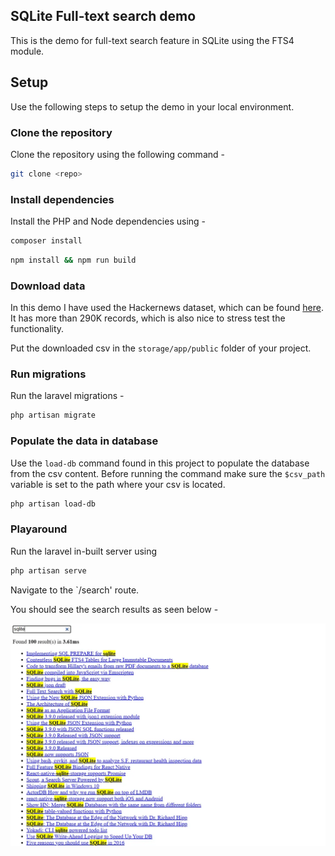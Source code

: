 ## SQLite Full-text search demo

This is the demo for full-text search feature in SQLite using the FTS4 module.


## Setup

Use the following steps to setup the demo in your local environment.

### Clone the repository

Clone the repository using the following command - 

```bash
git clone <repo>
```

### Install dependencies

Install the PHP and Node dependencies using - 

```bash
composer install
```

```bash
npm install && npm run build
```

### Download data

In this demo I have used the Hackernews dataset, which can be found [here](#). It has more than 290K records, which is also nice to stress test the functionality.

Put the downloaded csv in the `storage/app/public` folder of your project.

### Run migrations 

Run the laravel migrations - 

```bash
php artisan migrate
```

### Populate the data in database

Use the `load-db` command found in this project to populate the database from the csv content.
Before running the command make sure the `$csv_path` variable is set to the path where your csv is located.

```bash
php artisan load-db
```

### Playaround

Run the laravel in-built server using 

```bash
php artisan serve
```

Navigate to the `/search' route.

You should see the search results as seen below - 

![SQLite FTS demo using laravel](./screenshots/sqlite-fts-demo.webp)